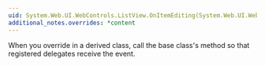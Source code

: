 ```yaml
---
uid: System.Web.UI.WebControls.ListView.OnItemEditing(System.Web.UI.WebControls.ListViewEditEventArgs)
additional_notes.overrides: *content
---
```


<p>When you override <xref href="System.Web.UI.WebControls.ListView.OnItemEditing(System.Web.UI.WebControls.ListViewEditEventArgs)"></xref> in a derived class, call the base class's <xref href="System.Web.UI.WebControls.ListView.OnItemEditing(System.Web.UI.WebControls.ListViewEditEventArgs)"></xref> method so that registered delegates receive the event.</p>


